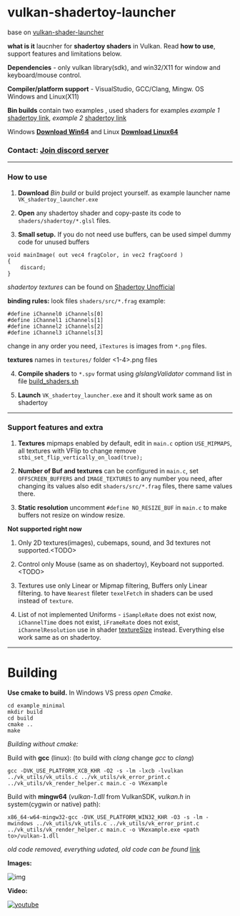 # vulkan-shadertoy-launcher

base on [vulkan-shader-launcher](https://github.com/danilw/vulkan-shader-launcher)

**what is it** laucnher for **shadertoy shaders** in Vulkan. Read **how to use**, support features and limitations below.

**Dependencies** - only vulkan library(sdk), and win32/X11 for window and keyboard/mouse control.

**Compiler/platform support** - VisualStudio, GCC/Clang, Mingw. OS Windows and Linux(X11)

**Bin builds** contain two examples , used shaders for examples *example 1* [shadertoy link](https://www.shadertoy.com/view/wlX3zn), *example 2* [shadertoy link](https://www.shadertoy.com/view/MstGWX)

Windows **[Download Win64](https://danilw.github.io/GLSL-howto/vulkan_sh_launcher/v2/Vulkan_shader_launcher_examples.zip)** and Linux **[Download Linux64](https://danilw.github.io/GLSL-howto/vulkan_sh_launcher/v2/Vulkan_shader_launcher_examples_linux.zip)**

### Contact: [**Join discord server**](https://discord.gg/JKyqWgt)

___
### How to use

1. **Download** *Bin build* or build project yourself. as example launcher name `VK_shadertoy_launcher.exe`

2. **Open** any shadertoy shader and copy-paste its code to `shaders/shadertoy/*.glsl` files.

3. **Small setup.** If you do not need use buffers, can be used simpel dummy code for unused buffers 
```
void mainImage( out vec4 fragColor, in vec2 fragCoord )
{
    discard;
}
```
*shadertoy textures* can be found on [Shadertoy Unofficial](https://shadertoyunofficial.wordpress.com/2019/07/23/shadertoy-media-files/)

**binding rules:** look files `shaders/src/*.frag` example:
```
#define iChannel0 iChannels[0]
#define iChannel1 iChannels[1]
#define iChannel2 iChannels[2]
#define iChannel3 iChannels[3]
```
change in any order you need, `iTextures` is images from `*.png` files.

**textures** names in `textures/` folder \<1-4\>.png files

4. **Compile shaders** to `*.spv` format using *glslangValidator* command list in file [build_shaders.sh](https://github.com/danilw/vulkan-shadertoy-launcher/blob/master/launcher/shaders/build_shaders.sh)

4. **Launch** `VK_shadertoy_launcher.exe` and it shoult work same as on shadertoy

___
### Support features and extra

1. **Textures** mipmaps enabled by default, edit in `main.c` option `USE_MIPMAPS`, all textures with VFlip to change remove `stbi_set_flip_vertically_on_load(true);`

2. **Number of Buf and textures** can be configured in `main.c`, set `OFFSCREEN_BUFFERS` and `IMAGE_TEXTURES` to any number you need, after changing its values also edit `shaders/src/*.frag` files, there same values there.

3. **Static resolution** uncomment `#define NO_RESIZE_BUF` in `main.c` to make buffers not resize on window resize.


**Not supported right now**

1. Only 2D textures(images), cubemaps, sound, and 3d textures not supported.\<TODO\>

2. Control only Mouse (same as on shadertoy), Keyboard not supported.\<TODO\>

3. Textures use only Linear or Mipmap filtering, Buffers only Linear filtering. to have `Nearest` fileter `texelFetch` in shaders can be used instead of `texture`.

4. List of not implemented Uniforms - `iSampleRate` does not exist now, `iChannelTime` does not exist, `iFrameRate` does not exist, `iChannelResolution` use in shader [textureSize](https://www.khronos.org/registry/OpenGL-Refpages/gl4/html/textureSize.xhtml) instead. Everything else work same as on shadertoy.


___
# Building

**Use cmake to build.** In Windows VS press *open Cmake*.
```
cd example_minimal
mkdir build
cd build
cmake ..
make
```

*Building without cmake:*

Build with **gcc** (linux): (to build with *clang* change *gcc* to *clang*)
```
gcc -DVK_USE_PLATFORM_XCB_KHR -O2 -s -lm -lxcb -lvulkan ../vk_utils/vk_utils.c ../vk_utils/vk_error_print.c ../vk_utils/vk_render_helper.c main.c -o VKexample
```
Build with **mingw64** (*vulkan-1.dll* from VulkanSDK, *vulkan.h* in system(cygwin or native) path):
```
x86_64-w64-mingw32-gcc -DVK_USE_PLATFORM_WIN32_KHR -O3 -s -lm -mwindows ../vk_utils/vk_utils.c ../vk_utils/vk_error_print.c ../vk_utils/vk_render_helper.c main.c -o VKexample.exe <path to>/vulkan-1.dll
```

*old code removed, everything udated, old code can be found* [link](https://danilw.github.io/GLSL-howto/vulkan_sh_launcher/v1/vulkan-shader-launcher_old.zip)

**Images:** 

![img](https://danilw.github.io/GLSL-howto/vulkan_sh_launcher/v2/scr1.jpg)

**Video:** 

[![youtube](https://danilw.github.io/GLSL-howto/vulkan_sh_launcher/v1/v1yt.jpg)](https://youtu.be/5Wzj-GNAo6c)


